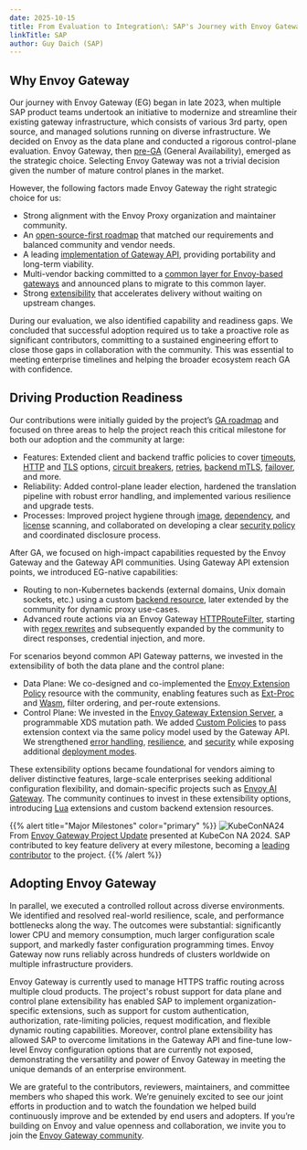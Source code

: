 ```yaml
---
date: 2025-10-15
title: From Evaluation to Integration\: SAP's Journey with Envoy Gateway
linkTitle: SAP
author: Guy Daich (SAP)
---
```


## Why Envoy Gateway

Our journey with Envoy Gateway (EG) began in late 2023, when multiple SAP product teams undertook an initiative to modernize and streamline their existing gateway infrastructure, which consists of various 3rd party, open source, and managed solutions running on diverse infrastructure. We decided on Envoy as the data plane and conducted a rigorous control-plane evaluation. Envoy Gateway, then [pre-GA](https://sched.co/1Rj4s) (General Availability), emerged as the strategic choice. Selecting Envoy Gateway was not a trivial decision given the number of mature control planes in the market.

However, the following factors made Envoy Gateway the right strategic choice for us:
* Strong alignment with the Envoy Proxy organization and maintainer community.
* An [open-source-first roadmap](https://gateway.envoyproxy.io/contributions/roadmap/) that matched our requirements and balanced community and vendor needs.
* A leading [implementation of Gateway API](https://gateway-api.sigs.k8s.io/implementations/#envoy-gateway), providing portability and long-term viability.
* Multi-vendor backing committed to a [common layer for Envoy-based gateways](https://blog.envoyproxy.io/introducing-envoy-gateway-ad385cc59532) and announced plans to migrate to this common layer.
* Strong [extensibility](https://gateway.envoyproxy.io/docs/tasks/extensibility/) that accelerates delivery without waiting on upstream changes.

During our evaluation, we also identified capability and readiness gaps. We concluded that successful adoption required us to take a proactive role as significant contributors, committing to a sustained engineering effort to close those gaps in collaboration with the community. This was essential to meeting enterprise timelines and helping the broader ecosystem reach GA with confidence.

## Driving Production Readiness

Our contributions were initially guided by the project’s [GA roadmap](https://github.com/envoyproxy/gateway/issues/2249) and focused on three areas to help the project reach this critical milestone for both our adoption and the community at large:
* Features: Extended client and backend traffic policies to cover [timeouts](https://gateway.envoyproxy.io/docs/api/extension_types/#timeout), [HTTP](https://gateway.envoyproxy.io/docs/api/extension_types/#http1settings) and [TLS](https://gateway.envoyproxy.io/docs/api/extension_types/#clienttlssettings) options, [circuit breakers](https://gateway.envoyproxy.io/docs/tasks/traffic/circuit-breaker/), [retries](https://gateway.envoyproxy.io/docs/tasks/traffic/retry/), [backend mTLS](https://gateway.envoyproxy.io/docs/tasks/security/backend-mtls/), [failover](https://gateway.envoyproxy.io/docs/tasks/traffic/failover/), and more.
* Reliability: Added control-plane leader election, hardened the translation pipeline with robust error handling, and implemented various resilience and upgrade tests.
* Processes: Improved project hygiene through [image](https://github.com/envoyproxy/gateway/pull/3287), [dependency](https://github.com/envoyproxy/gateway/pull/3261), and [license](https://github.com/envoyproxy/gateway/pull/3407) scanning, and collaborated on developing a clear [security policy](https://github.com/envoyproxy/gateway/blob/main/SECURITY.md) and coordinated disclosure process.

After GA, we focused on high-impact capabilities requested by the Envoy Gateway and the Gateway API communities. Using Gateway API extension points, we introduced EG-native capabilities:
* Routing to non-Kubernetes backends (external domains, Unix domain sockets, etc.) using a custom [backend resource](https://gateway.envoyproxy.io/docs/tasks/traffic/backend/), later extended by the community for dynamic proxy use-cases.
* Advanced route actions via an Envoy Gateway [HTTPRouteFilter](https://gateway.envoyproxy.io/docs/api/extension_types/#httproutefilter), starting with [regex rewrites](https://github.com/envoyproxy/gateway/pull/4258) and subsequently expanded by the community to direct responses, credential injection, and more.

For scenarios beyond common API Gateway patterns, we invested in the extensibility of both the data plane and the control plane:
* Data Plane: We co-designed and co-implemented the [Envoy Extension Policy](https://gateway.envoyproxy.io/contributions/design/envoy-extension-policy/) resource with the community, enabling features such as [Ext-Proc](https://gateway.envoyproxy.io/latest/tasks/extensibility/ext-proc/) and [Wasm](https://gateway.envoyproxy.io/latest/tasks/extensibility/wasm/), filter ordering, and per-route extensions.
* Control Plane: We invested in the [Envoy Gateway Extension Server](https://gateway.envoyproxy.io/latest/tasks/extensibility/extension-server/), a programmable XDS mutation path. We added [Custom Policies](https://github.com/envoyproxy/gateway/issues/2975) to pass extension context via the same policy model used by the Gateway API. We strengthened [error handling](https://github.com/envoyproxy/gateway/pull/5540), [resilience](https://github.com/envoyproxy/gateway/issues/5612), and [security](https://github.com/envoyproxy/gateway/pull/5613) while exposing additional [deployment modes](https://github.com/envoyproxy/gateway/pull/3494).

These extensibility options became foundational for vendors aiming to deliver distinctive features, large-scale enterprises seeking additional configuration flexibility, and domain-specific projects such as [Envoy AI Gateway](https://aigateway.envoyproxy.io/). The community continues to invest in these extensibility options, introducing [Lua](https://gateway.envoyproxy.io/latest/tasks/extensibility/lua/) extensions and custom backend extension resources. 


{{% alert title="Major Milestones" color="primary" %}}
![KubeConNA24](/img/eg-kubecon-na-2024-update.png)
From [Envoy Gateway Project Update](https://sched.co/1iW9c) presented at KubeCon NA 2024. SAP contributed to key feature delivery at every milestone, becoming a [leading contributor](https://envoy.devstats.cncf.io/d/4/company-statistics-by-repository-group?var-period=d7&var-metric=activity&var-repogroup_name=envoyproxy%2Fgateway&var-companies=All) to the project.
{{% /alert %}}

## Adopting Envoy Gateway

In parallel, we executed a controlled rollout across diverse environments. We identified and resolved real-world resilience, scale, and performance bottlenecks along the way. The outcomes were substantial: significantly lower CPU and memory consumption, much larger configuration scale support, and markedly faster configuration programming times. Envoy Gateway now runs reliably across hundreds of clusters worldwide on multiple infrastructure providers.

Envoy Gateway is currently used to manage HTTPS traffic routing across multiple cloud products. The project's robust support for data plane and control plane extensibility has enabled SAP to implement organization-specific extensions, such as support for custom authentication, authorization, rate-limiting policies, request modification, and flexible dynamic routing capabilities. Moreover, control plane extensibility has allowed SAP to overcome limitations in the Gateway API and fine-tune low-level Envoy configuration options that are currently not exposed, demonstrating the versatility and power of Envoy Gateway in meeting the unique demands of an enterprise environment.

We are grateful to the contributors, reviewers, maintainers, and committee members who shaped this work. We’re genuinely excited to see our joint efforts in production and to watch the foundation we helped build continuously improve and be extended by end users and adopters. If you’re building on Envoy and value openness and collaboration, we invite you to join the [Envoy Gateway community](https://gateway.envoyproxy.io/).

